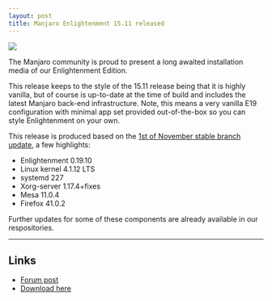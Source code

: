 ```yaml
---
layout: post
title: Manjaro Enlightenment 15.11 released
---
```


<img src="https://manjaro.github.io/images/manjaro-e19-15.11.jpg">

The Manjaro community is proud to present a long awaited installation media of our Enlightenment Edition.

This release keeps to the style of the 15.11 release being that it is highly vanilla, but of course is up-to-date at the time of build and includes the latest Manjaro back-end infrastructure. Note, this means a very vanilla E19 configuration with minimal app set provided out-of-the-box so you can style Enlightenment on your own.

This release is produced based on the [1st of November stable branch update](https://manjaro.github.io/Update-2015-11-01_(stable)/), a few highlights:

* Enlightenment 0.19.10
* Linux kernel 4.1.12 LTS
* systemd 227
* Xorg-server 1.17.4+fixes
* Mesa 11.0.4
* Firefox 41.0.2

Further updates for some of these components are already available in our respositories.

----

## Links

* [Forum post](https://forum.manjaro.org/index.php?topic=27887.0)
* [Download here](https://sourceforge.net/projects/manjarolinux/files/community/Enlightenment/2015.11/)
